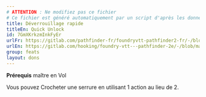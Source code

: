 ```yaml
---
# ATTENTION : Ne modifiez pas ce fichier
# Ce fichier est généré automatiquement par un script d'après les données du module Foundry VTT officiel et de sa traduction
title: Déverrouillage rapide
titleEn: Quick Unlock
id: 7GmXKrkzmInkFyEr
urlFr: https://gitlab.com/pathfinder-fr/foundryvtt-pathfinder2-fr/-/blob/master/data/feats/7GmXKrkzmInkFyEr.htm
urlEn: https://gitlab.com/hooking/foundry-vtt---pathfinder-2e/-/blob/master/packs/data/feats.db/quick-unlock.json
group: feats
layout: dons
---
```

**Prérequis** maître en Vol

Vous pouvez Crocheter une serrure en utilisant 1 action au lieu de 2.


